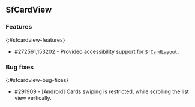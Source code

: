 ## SfCardView

### Features
{:#sfcardview-features}

* \#272561,153202 - Provided accessibility support for [`SfCardLayout`](https://help.syncfusion.com/xamarin/cards/overview).

### Bug fixes
{:#sfcardview-bug-fixes}

* \#291909 - [Android] Cards swiping is restricted, while scrolling the list view vertically.